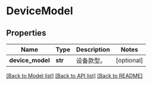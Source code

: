 # DeviceModel

## Properties
Name | Type | Description | Notes
------------ | ------------- | ------------- | -------------
**device_model** | **str** | 设备款型。 | [optional] 

[[Back to Model list]](../README.md#documentation-for-models) [[Back to API list]](../README.md#documentation-for-api-endpoints) [[Back to README]](../README.md)


